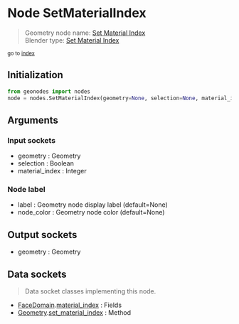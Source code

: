 
# Node SetMaterialIndex

> Geometry node name: [Set Material Index](https://docs.blender.org/manual/en/latest/modeling/geometry_nodes/material/set_material_index.html)<br>
  Blender type: [Set Material Index](https://docs.blender.org/api/current/bpy.types.GeometryNodeSetMaterialIndex.html)
  
<sub>go to [index](/docs/index.md)</sub>

## Initialization

```python
from geonodes import nodes
node = nodes.SetMaterialIndex(geometry=None, selection=None, material_index=None, label=None, node_color=None)
```



## Arguments


### Input sockets

- geometry : Geometry
- selection : Boolean
- material_index : Integer

### Node label

- label : Geometry node display label (default=None)
- node_color : Geometry node color (default=None)

## Output sockets

- geometry : Geometry

## Data sockets

> Data socket classes implementing this node.
  
  
- [FaceDomain](/docs/FaceDomain.md).[material_index](/docs/FaceDomain.md#material_index) : Fields
- [Geometry](/docs/sockets/Geometry.md).[set_material_index](/docs/sockets/Geometry.md#set_material_index) : Method
  
